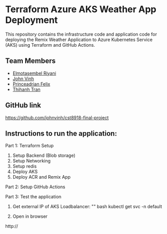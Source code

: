 # Terraform Azure AKS Weather App Deployment
This repository contains the infrastructure code and application code for deploying the Remix Weather Application to Azure Kubernetes Service (AKS) using Terraform and GitHub Actions.
## Team Members
- [Elmotasembel Riyani](https://github.com/Elmo-Riyani)
- [John Vinh](https://github.com/johnvinh)
- [Princeadrian Felix](https://github.com/princefelix-23)
- [Thihanh Tran](https://github.com/tran0507)

## GitHub link 

https://github.com/johnvinh/cst8918-final-project

## Instructions to run the application: 

Part 1: Terraform Setup 
1. Setup Backend (Blob storage)
2. Setup Networking 
3. Setup redis 
4. Deploy AKS 
5. Deploy ACR and Remix App 

Part 2: Setup GitHub Actions


Part 3: Test the application
1. Get external IP of AKS Loadbalancer: 
"" bash 
kubectl get svc -n default

2. Open in browser

http://<external-IP>
